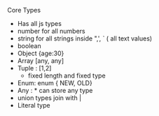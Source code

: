 Core Types

- Has all js types
- number for all numbers
- string for all strings inside ",', ` ( all text values)
- boolean
- Object {age:30}
- Array [any, any]
- Tuple : [1,2]
  - fixed length and fixed type
- Enum: enum { NEW, OLD}
- Any : \* can store any type
- union types join with |
- Literal type
